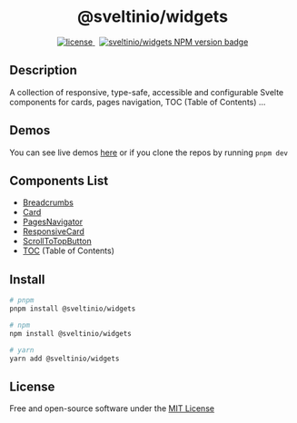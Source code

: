 <div align="center">
    <h1>@sveltinio/widgets</h1>
    <a href="https://github.com/sveltinio/components-library/blob/main/LICENSE" target="_blank">
        <img src="https://img.shields.io/badge/license-mit-blue?style=flat-square&logo=none" alt="license" />
    </a>
    &nbsp;
    <a href="https://www.npmjs.com/package/@sveltinio/widgets" target="_blank">
        <img src="https://img.shields.io/npm/v/@sveltinio/widgets.svg?style=flat" alt="sveltinio/widgets NPM version badge" />
    </a>
</div>

## Description

A collection of responsive, type-safe, accessible and configurable Svelte components for cards, pages navigation, TOC (Table of Contents) ...

## Demos

You can see live demos [here](https://www.sveltelab.dev/sw6o1z34sn9bn75) or if you clone the repos by running `pnpm dev`

## Components List

- [Breadcrumbs]
- [Card]
- [PagesNavigator]
- [ResponsiveCard]
- [ScrollToTopButton]
- [TOC] (Table of Contents)

## Install

```bash
# pnpm
pnpm install @sveltinio/widgets

# npm
npm install @sveltinio/widgets

# yarn
yarn add @sveltinio/widgets
```

## License

Free and open-source software under the [MIT License](LICENSE)

[Breadcrumbs]: https://github.com/sveltinio/components-library/blob/main/packages/widgets/src/lib/components/breadcrumbs/
[Card]: https://github.com/sveltinio/components-library/blob/main/packages/widgets/src/lib/components/card/
[PagesNavigator]: https://github.com/sveltinio/components-library/blob/main/packages/widgets/src/lib/components/pages-navigator/
[ResponsiveCard]:  https://github.com/sveltinio/components-library/blob/main/packages/widgets/src/lib/components/responsive-card/
[ScrollToTopButton]: https://github.com/sveltinio/components-library/blob/main/packages/widgets/src/lib/components/scroll-to-top/
[TOC]: https://github.com/sveltinio/components-library/blob/main/packages/widgets/src/lib/components/toc/

